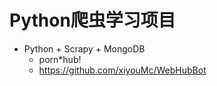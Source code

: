 # Python爬虫学习项目

- Python + Scrapy + MongoDB 
    - porn*hub! 
    - <https://github.com/xiyouMc/WebHubBot>
